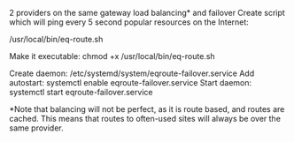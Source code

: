 2 providers on the same gateway load balancing* and failover
Create script which will ping every 5 second popular resources on the Internet:

/usr/local/bin/eq-route.sh

Make it executable: chmod +x /usr/local/bin/eq-route.sh

Create daemon: /etc/systemd/system/eqroute-failover.service
Add autostart: systemctl enable eqroute-failover.service
Start daemon: systemctl start eqroute-failover.service

*Note that balancing will not be perfect, as it is route based, and routes are cached. This means that routes to often-used sites will always be over the same provider.
